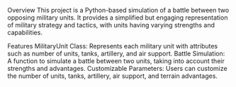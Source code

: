 Overview
This project is a Python-based simulation of a battle between two opposing military units. It provides a simplified but engaging representation of military strategy and tactics, with units having varying strengths and capabilities.

Features
MilitaryUnit Class: Represents each military unit with attributes such as number of units, tanks, artillery, and air support.
Battle Simulation: A function to simulate a battle between two units, taking into account their strengths and advantages.
Customizable Parameters: Users can customize the number of units, tanks, artillery, air support, and terrain advantages.

